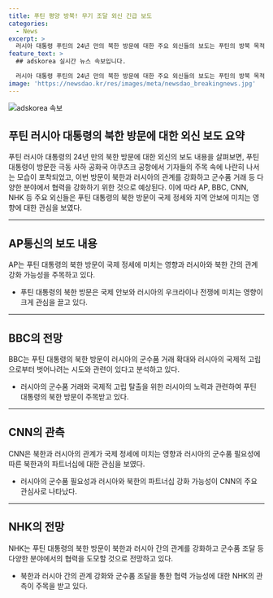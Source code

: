 ```yaml
---
title: 푸틴 평양 방북! 무기 조달 외신 긴급 보도
categories:
  - News
excerpt: >
  러시아 대통령 푸틴의 24년 만의 북한 방문에 대한 주요 외신들의 보도는 푸틴의 방북 목적과 북러 관계에 주목하며, 북한으로부터 러시아의 군수품 확보 등을 강조하고 있다. 특히, 푸틴의 북한 방문이 우크라이나와의 전쟁으로 고립된 러시아에게 새로운 동맹을 제공하고, 북한에게는 군수 지원 등에서 중요한 순간으로 분석됐다. 또한, 둘 사이의 파트너십이 더욱 강화될 것으로 전망되고 있다.
feature_text: >
  ## adskorea 실시간 뉴스 속보입니다.

  러시아 대통령 푸틴의 24년 만의 북한 방문에 대한 주요 외신들의 보도는 푸틴의 방북 목적과 북러 관계에 주목하며, 북한으로부터 러시아의 군수품 확보 등을 강조하고 있다. 특히, 푸틴의 북한 방문이 우크라이나와의 전쟁으로 고립된 러시아에게 새로운 동맹을 제공하고, 북한에게는 군수 지원 등에서 중요한 순간으로 분석됐다. 또한, 둘 사이의 파트너십이 더욱 강화될 것으로 전망되고 있다.
image: 'https://newsdao.kr/res/images/meta/newsdao_breakingnews.jpg'
---
```


<p><img src="https://newsdao.kr/res/images/meta/newsdao_breakingnews.jpg" alt="adskorea 속보" /></p>

<h2 data-ke-size="size26">푸틴 러시아 대통령의 북한 방문에 대한 외신 보도 요약</h2>

<p data-ke-size="size16">푸틴 러시아 대통령의 24년 만의 북한 방문에 대한 외신의 보도 내용을 살펴보면, 푸틴 대통령이 방문한 극동 사하 공화국 야쿠츠크 공항에서 기자들의 주목 속에 나란히 나서는 모습이 포착되었고, 이번 방문이 북한과 러시아의 관계를 강화하고 군수품 거래 등 다양한 분야에서 협력을 강화하기 위한 것으로 예상된다. 이에 따라 AP, BBC, CNN, NHK 등 주요 외신들은 푸틴 대통령의 북한 방문이 국제 정세와 지역 안보에 미치는 영향에 대한 관심을 보였다.</p>

<hr>

<h2 data-ke-size="size24">AP통신의 보도 내용</h2>

<p data-ke-size="size16">AP는 푸틴 대통령의 북한 방문이 국제 정세에 미치는 영향과 러시아와 북한 간의 관계 강화 가능성을 주목하고 있다.</p>

<ul>
    <li>푸틴 대통령의 북한 방문은 국제 안보와 러시아의 우크라이나 전쟁에 미치는 영향이 크게 관심을 끌고 있다.</li>
</ul>

<hr>

<h2 data-ke-size="size24">BBC의 전망</h2>

<p data-ke-size="size16">BBC는 푸틴 대통령의 북한 방문이 러시아의 군수품 거래 확대와 러시아의 국제적 고립으로부터 벗어나려는 시도와 관련이 있다고 분석하고 있다.</p>

<ul>
    <li>러시아의 군수품 거래와 국제적 고립 탈출을 위한 러시아의 노력과 관련하여 푸틴 대통령의 북한 방문이 주목받고 있다.</li>
</ul>

<hr>

<h2 data-ke-size="size24">CNN의 관측</h2>

<p data-ke-size="size16">CNN은 북한과 러시아의 관계가 국제 정세에 미치는 영향과 러시아의 군수품 필요성에 따른 북한과의 파트너십에 대한 관심을 보였다.</p>

<ul>
    <li>러시아의 군수품 필요성과 러시아와 북한의 파트너십 강화 가능성이 CNN의 주요 관심사로 나타났다.</li>
</ul>

<hr>

<h2 data-ke-size="size24">NHK의 전망</h2>

<p data-ke-size="size16">NHK는 푸틴 대통령의 북한 방문이 북한과 러시아 간의 관계를 강화하고 군수품 조달 등 다양한 분야에서의 협력을 도모할 것으로 전망하고 있다.</p>

<ul>
    <li>북한과 러시아 간의 관계 강화와 군수품 조달을 통한 협력 가능성에 대한 NHK의 관측이 주목을 받고 있다.</li>
</ul>

<p data-ke-size="size16">&nbsp;</p>

